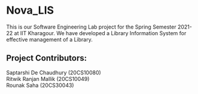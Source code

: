 # Nova_LIS

This is our Software Engineering Lab project for the Spring Semester 2021-22 at IIT Kharagour.
We have developed a Library Information System for effective management of a Library.

## Project Contributors:  

Saptarshi De Chaudhury (20CS10080)  
Ritwik Ranjan Mallik (20CS10049)  
Rounak Saha (20CS30043)
